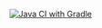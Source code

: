 [![Java CI with Gradle](https://github.com/KuprKazik/Unit_2_2_Gradle/actions/workflows/gradle.yml/badge.svg)](https://github.com/KuprKazik/Unit_2_2_Gradle/actions/workflows/gradle.yml)